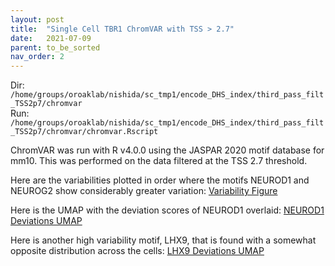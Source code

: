```yaml
---
layout: post
title:  "Single Cell TBR1 ChromVAR with TSS > 2.7"
date:   2021-07-09
parent: to_be_sorted
nav_order: 2
---
```


Dir: `/home/groups/oroaklab/nishida/sc_tmp1/encode_DHS_index/third_pass_filt_TSS2p7/chromvar`
<br>Run: `/home/groups/oroaklab/nishida/sc_tmp1/encode_DHS_index/third_pass_filt_TSS2p7/chromvar/chromvar.Rscript`

ChromVAR was run with R v4.0.0 using the JASPAR 2020 motif database for mm10. This was performed on the data filtered at the TSS 2.7 threshold.

Here are the variabilities plotted in order where the motifs NEUROD1 and NEUROG2 show considerably greater variation: [Variability Figure](https://www.dropbox.com/s/2aplfvnqe35mlxk/blog_tmp1_chromVARvariability.png?dl=0)

Here is the UMAP with the deviation scores of NEUROD1 overlaid: [NEUROD1 Deviations UMAP](https://www.dropbox.com/s/0r46yntageg2gny/blog_tmp1_chromVAR_NEUROD1.png?dl=0)

Here is another high variability motif, LHX9, that is found with a somewhat opposite distribution across the cells: [LHX9 Deviations UMAP](https://www.dropbox.com/s/apb4wdw2mhxv8qj/blog_tmp1_chromVAR_LHX9.png?dl=0)
